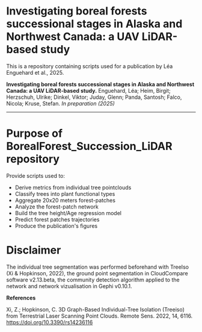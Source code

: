 # Investigating boreal forests successional stages in Alaska and Northwest Canada: a UAV LiDAR-based study
This is a repository containing scripts used for a publication by Léa Enguehard et al., 2025.

**Investigating boreal forests successional stages in Alaska and Northwest Canada: a UAV LiDAR-based study.** Enguehard, Léa; Heim, Birgit; Herzschuh, Ulrike; Dinkel, Viktor; Juday, Glenn; Panda, Santosh; Falco, Nicola; Kruse, Stefan. _In preparation (2025)_

***

# Purpose of BorealForest_Succession_LiDAR repository
Provide scripts used to:
-  Derive metrics from individual tree pointclouds
-  Classify trees into plant functional types 
-  Aggregate 20x20 meters forest-patches
-  Analyze the forest-patch network
-  Build the tree height/Age regression model
-  Predict forest patches trajectories
-  Produce the publication's figures

# Disclaimer 

The individual tree segmentation was performed beforehand with TreeIso (Xi & Hopkinson, 2022), the ground point segmentation in  CloudCompare software v2.13.beta, the community detection algorithm applied to the network and network vizualisation in Gephi v0.10.1.


**References**

Xi, Z.; Hopkinson, C. 3D Graph-Based Individual-Tree Isolation (Treeiso) from Terrestrial Laser Scanning Point Clouds. Remote Sens. 2022, 14, 6116. https://doi.org/10.3390/rs14236116
